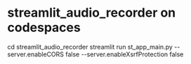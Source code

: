 
# streamlit_audio_recorder on codespaces
cd streamlit_audio_recorder
streamlit run st_app_main.py --server.enableCORS false --server.enableXsrfProtection false